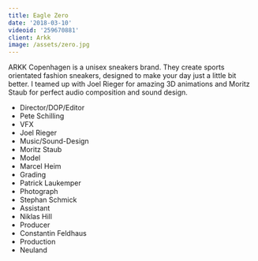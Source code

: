 ```yaml
---
title: Eagle Zero
date: '2018-03-10'
videoid: '259670881'
client: Arkk
image: /assets/zero.jpg
---
```


ARKK Copenhagen is a unisex sneakers brand. They create sports orientated fashion sneakers, designed to make your day just a little bit better. I teamed up with Joel Rieger for amazing 3D animations and Moritz Staub for perfect audio composition and sound design. 

* Director/DOP/Editor
* Pete Schilling
* VFX
* Joel Rieger
* Music/Sound-Design
* Moritz Staub
* Model
* Marcel Heim
* Grading
* Patrick Laukemper
* Photograph
* Stephan Schmick
* Assistant
* Niklas Hill
* Producer
* Constantin Feldhaus
* Production
* Neuland
